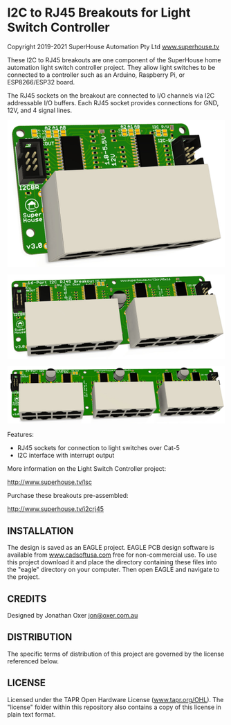 I2C to RJ45 Breakouts for Light Switch Controller
=================================================

Copyright 2019-2021 SuperHouse Automation Pty Ltd  www.superhouse.tv

These I2C to RJ45 breakouts are one component of the SuperHouse home
automation light switch controller project. They allow light switches
to be connected to a controller such as an Arduino, Raspberry Pi,
or ESP8266/ESP32 board.

The RJ45 sockets on the breakout are connected to I/O channels via
I2C addressable I/O buffers. Each RJ45 socket provides connections for
GND, 12V, and 4 signal lines.

![8-port I2C RJ45 Breakout PCB](Images/I2CRJ45X8-v3_0-render.jpg)

![16-port I2C RJ45 Breakout PCB](Images/I2CRJ45X16-v3_0-render.jpg)

![24-port I2C RJ45 Breakout PCB](Images/I2CRJ45X24-v3_0-render.jpg)

Features:

 * RJ45 sockets for connection to light switches over Cat-5
 * I2C interface with interrupt output

More information on the Light Switch Controller project:

  http://www.superhouse.tv/lsc

Purchase these breakouts pre-assembled:

  http://www.superhouse.tv/i2crj45

INSTALLATION
------------
The design is saved as an EAGLE project. EAGLE PCB design software is
available from www.cadsoftusa.com free for non-commercial use. To use
this project download it and place the directory containing these files
into the "eagle" directory on your computer. Then open EAGLE and
navigate to the project.


CREDITS
-------
Designed by Jonathan Oxer jon@oxer.com.au


DISTRIBUTION
------------
The specific terms of distribution of this project are governed by the
license referenced below.


LICENSE
-------
Licensed under the TAPR Open Hardware License (www.tapr.org/OHL).
The "license" folder within this repository also contains a copy of
this license in plain text format.
